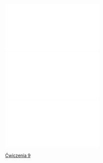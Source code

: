 ![ALGA-Wyklad_07](Notatki/Semestr%201/Algebra%20liniowa%20z%20geometri%C4%85%20analityczn%C4%85/Wyk%C5%82ady/Wyk%C5%82ad%206/ALGA-Wyklad_07.pdf)
![Wyklad_7a](Notatki/Semestr%201/Algebra%20liniowa%20z%20geometri%C4%85%20analityczn%C4%85/Wyk%C5%82ady/Wyk%C5%82ad%206/Wyklad_7a.pdf)
![Drawing 2022-12-06 13.10.49.excalidraw](Notatki/Semestr%201/Algebra%20liniowa%20z%20geometri%C4%85%20analityczn%C4%85/Wyk%C5%82ady/Wyk%C5%82ad%206/Drawing%202022-12-06%2013.10.49.excalidraw.md)

[Ćwiczenia 9](Notatki/Semestr%201/Algebra%20liniowa%20z%20geometri%C4%85%20analityczn%C4%85/%C4%86wiczenia/%C4%86wiczenia%209/%C4%86wiczenia%209.md)